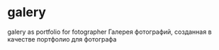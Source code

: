 # galery
galery as portfolio for fotographer
Галерея фотографий, созданная в качестве портфолио для фотографа
